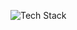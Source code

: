 ![Tech Stack](https://skillicons.dev/icons?i=arduino,bash,bootstrap,css,debian,django,electron,fastapi,figma,firebase,flask,html,js,kali,linux,materialui,nextjs,nodejs,npm,nuxtjs,ps,py,pytorch,qt,r,react,rust,supabase,svelte,tailwind,tauri,ts,vercel,vue,webflow,zig&theme=dark&perline=9
)
